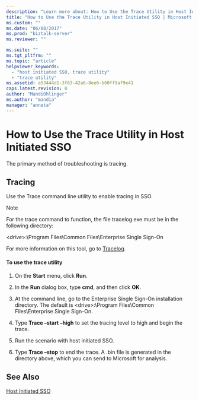 ```yaml
---
description: "Learn more about: How to Use the Trace Utility in Host Initiated SSO"
title: "How to Use the Trace Utility in Host Initiated SSO | Microsoft Docs"
ms.custom: ""
ms.date: "06/08/2017"
ms.prod: "biztalk-server"
ms.reviewer: ""

ms.suite: ""
ms.tgt_pltfrm: ""
ms.topic: "article"
helpviewer_keywords:
  - "host initiated SSO, trace utility"
  - "trace utility"
ms.assetid: a53444d1-3f63-42a6-8ee6-b60ff9af9e41
caps.latest.revision: 8
author: "MandiOhlinger"
ms.author: "mandia"
manager: "anneta"
---
```

# How to Use the Trace Utility in Host Initiated SSO
The primary method of troubleshooting is tracing.

## Tracing
 Use the Trace command line utility to enable tracing in SSO.

> [!NOTE]
>  For the trace command to function, the file tracelog.exe must be in the following directory:
>
>  \<*drive*\>:\Program Files\Common Files\Enterprise Single Sign-On

For more information on this tool, go to [Tracelog](/windows-hardware/drivers/devtest/tracelog).

#### To use the trace utility

1.  On the **Start** menu, click **Run**.

2.  In the **Run** dialog box, type **cmd**, and then click **OK**.

3.  At the command line, go to the Enterprise Single Sign-On installation directory. The default is \<drive\>:\Program Files\Common Files\Enterprise Single Sign-On.

4.  Type **Trace –start –high** to set the tracing level to high and begin the trace.

5.  Run the scenario with host initiated SSO.

6.  Type **Trace –stop** to end the trace. A .bin file is generated in the directory above, which you can send to Microsoft for analysis.

## See Also
 [Host Initiated SSO](../core/host-initiated-sso.md)
